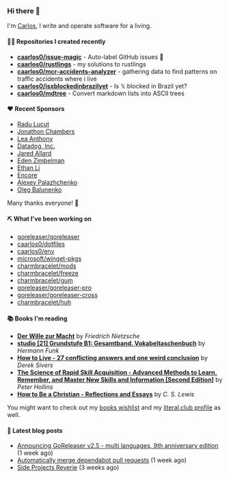 ### Hi there 👋

I'm [Carlos](https://caarlos0.dev), I write and operate software for a living.

#### 👨‍💻 Repositories I created recently
- **[caarlos0/issue-magic](https://github.com/caarlos0/issue-magic)** - Auto-label GitHub issues 🦀
- **[caarlos0/rustlings](https://github.com/caarlos0/rustlings)** - my solutions to rustlings
- **[caarlos0/mcr-accidents-analyzer](https://github.com/caarlos0/mcr-accidents-analyzer)** - gathering data to find patterns on traffic accidents where i live
- **[caarlos0/isxblockedinbrazilyet](https://github.com/caarlos0/isxblockedinbrazilyet)** - Is 𝕏 blocked in Brazil yet?
- **[caarlos0/mdtree](https://github.com/caarlos0/mdtree)** - Convert markdown lists into ASCII trees


#### ❤️ Recent Sponsors
- [Radu Lucuț](https://github.com/radulucut)
- [Jonathon Chambers](https://github.com/FFCoder)
- [Lea Anthony](https://github.com/leaanthony)
- [Datadog, Inc.](https://github.com/DataDog)
- [Jared Allard](https://github.com/jaredallard)
- [Eden Zimbelman](https://github.com/zimeg)
- [Ethan Li](https://github.com/ethanjli)
- [Encore](https://github.com/encoredev)
- [Alexey Palazhchenko](https://github.com/AlekSi)
- [Oleg Balunenko](https://github.com/obalunenko)

Many thanks everyone! 🙏

#### ⛏️ What I've been working on

- [goreleaser/goreleaser](https://github.com/goreleaser/goreleaser)
- [caarlos0/dotfiles](https://github.com/caarlos0/dotfiles)
- [caarlos0/env](https://github.com/caarlos0/env)
- [microsoft/winget-pkgs](https://github.com/microsoft/winget-pkgs)
- [charmbracelet/mods](https://github.com/charmbracelet/mods)
- [charmbracelet/freeze](https://github.com/charmbracelet/freeze)
- [charmbracelet/gum](https://github.com/charmbracelet/gum)
- [goreleaser/goreleaser-pro](https://github.com/goreleaser/goreleaser-pro)
- [goreleaser/goreleaser-cross](https://github.com/goreleaser/goreleaser-cross)
- [charmbracelet/huh](https://github.com/charmbracelet/huh)

#### 📚 Books I'm reading
- **[Der Wille zur Macht](https://literal.club/caarlos0/book/friedrich-nietzsche-der-wille-zur-macht-5cvbc)** by _Friedrich Nietzsche_
- **[studio [21] Grundstufe B1: Gesamtband. Vokabeltaschenbuch](https://literal.club/caarlos0/book/hermann-funk-studio-21-grundstufe-b1-gesamtband-vokabeltaschenbuch-goh4l)** by _Hermann Funk_
- **[How to Live - 27 conflicting answers and one weird conclusion](https://literal.club/caarlos0/book/how-to-live-8mkzr)** by _Derek Sivers_
- **[The Science of Rapid Skill Acquisition - Advanced Methods to Learn, Remember, and Master New Skills and Information [Second Edition]](https://literal.club/caarlos0/book/peter-hollins-the-science-of-rapid-skill-acquisition-buu1b)** by _Peter Hollins_
- **[How to Be a Christian - Reflections and Essays](https://literal.club/caarlos0/book/c-s-lewis-how-to-be-a-christian-coyd5)** by _C. S. Lewis_

You might want to check out my
[books wishlist](https://www.amazon.com.br/hz/wishlist/ls/EB8P7VS717SV)
and my [literal.club profile](https://literal.club/caarlos0) as well.

#### 📄 Latest blog posts
- [Announcing GoReleaser v2.5 - multi languages, 9th anniversary edition](https://carlosbecker.com/posts/goreleaser-v2.5/) (1 week ago)
- [Automatically merge dependabot pull requests](https://carlosbecker.com/posts/dependabot-automerge/) (1 week ago)
- [Side Projects Reverie](https://carlosbecker.com/posts/side-projects/) (3 weeks ago)
